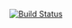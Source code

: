 [![Build Status](https://travis-ci.org/risentveber/flashcards.svg)](https://travis-ci.org/risentveber/flashcards)
